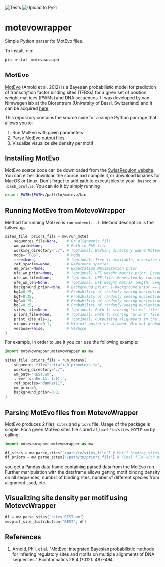 ![Tests](https://github.com/brlauuu/motevowrapper/workflows/Tests/badge.svg) ![Upload to PyPi](https://github.com/brlauuu/motevowrapper/workflows/Upload%20to%20PyPi/badge.svg)

# motevowrapper

Simple Python parser for MotEvo files.

To install, run:

```bash
pip install motevowrapper
```

## MotEvo

[MotEvo](https://pubmed.ncbi.nlm.nih.gov/22334039/) (Arnold et al. 2012) is a Bayesian probabilistic model for prediction of transcription factor binding sites (TFBSs) for a given set of position weight matrices (PWMs) and DNA sequences. It was developed by van Nimwegen lab at the Biozentrum (University of Basel, Switzerland) and it can be acquired [here](https://swissregulon.unibas.ch/sr/software).

This repository contains the source code for a simple Python package that allows you to:

1. Run MotEvo with given parameters
2. Parse MotEvo output files
3. Visualize visualize site density per motif

## Installing MotEvo

MotEvo source code can be downloaded from the [SwissRegulon website](https://swissregulon.unibas.ch/sr/software). You can either download the source and compile it, or download binaries for MacOS or Linux. Don't forget to add path to executables to your `.bashrc` or `.bash_profile`. You can do it by simply running

```bash
export PATH=$PATH:/path/to/motevo/bin
```

## Running MotEvo from MotevoWrapper

Method for running MotEvo is `run_motevo(...)`. Method description is the following:

```python
sites_file, priors_file = mw.run_mote(
    sequences_file=None,    # Or alignments file
    wm_path=None,           # Path to PWM file
    working_directory="./", # (optional) Working directory where MotEvo will be ran
    mode="TFBS",            # Mode
    tree=None,              # (optional) Tree if available, otherwise no other species are assumed
    ref_species=None,       # Reference species
    em_prior=None,          # Expectation Maximization prior
    ufe_wm_prior=None,      # (optional) UFE weight matrix prior. Essentially number of other possible PWMs. Tied to other 'ufe' parameters
    ufe_wm_file=None,       # (optional) UFE file. Generated by running "runUFE" on a given tree and nucleotide likelihood. Tied to other 'ufe' parameters
    ufe_wm_len=None,        # (optional) UFE weight matrix length. Length of other 'competing' motifs on given sequences. If set to 'auto', given motif length is used.
    background_prior=None,  # Background prior. 1-background_prior == probability that a given motif has a site on a given sequence
    bgA=0.25,               # Probability of randomly seeing nucleotide 'A' in a given sequence
    bgT=0.25,               # Probability of randomly seeing nucleotide 'T' in a given sequence
    bgG=0.25,               # Probability of randomly seeing nucleotide 'G' in a given sequence
    bgC=0.25,               # Probability of randomly seeing nucleotide 'C' in a given sequence
    sites_file=None,        # (optional) Path to storing 'sites' file. Default path is {working_directory}/sites_{motif}.wm
    priors_file=None,       # (optional) Path to storing 'priors' file. Default path is {working_directory}/priors_{motif}.wm
    print_site_als=1,       # (optional) Outputting alignments in the sites file.
    minposterior=0.1,       # Minimal posterior allowed. Minimal probability that a motif will bind on a a given sequence. Only 1 site!
    verbose=False,          # Verbose
)
```

For example, in order to use it you can use the following example:

```python
import motevowrapper.motevowrapper as mw

sites_file, priors_file = run_motevo(
    sequences_file="zebrafish_promoters.fa",
    working_directory="./",
    wm_path="REST.wm",
    tree="(danRer11: 1.0);",
    ref_species="danRer11",
    em_prior=0,
    background_prior=0.8,
)

```

## Parsing MotEvo files from MotevoWrapper

MotEvo produces 2 files: `sites` and `priors` file. Usage of the package is simple. For a given MotEvo sites file stored at `/path/to/sites_MOTIF.wm` by calling:

```python
import motevowrapper.motevowrapper as mw

df_sites = mw.parse_sites('/path/to/sites_file') # Motif binding sites
df_priors = mw.parse_sites('/path/to/priors_file') # Final file with priors

```

you get a Pandas data frame containing parsed data from the MotEvo run. Further manipulation with the dataframe allows getting motif binding density on all sequences, number of binding sites, number of different species from alignment used, etc.

## Visualizing site density per motif using MotevoWrapper

```python
df = mw.parse_sites("sites_REST.wm")
mw.plot_site_distribution("REST", df)
```

## References

1. Arnold, Phil, et al. "MotEvo: integrated Bayesian probabilistic methods for inferring regulatory sites and motifs on multiple alignments of DNA sequences." Bioinformatics 28.4 (2012): 487-494.
